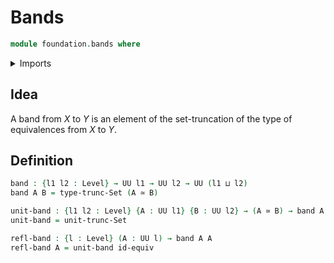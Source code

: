 # Bands

```agda
module foundation.bands where
```

<details><summary>Imports</summary>

```agda
open import foundation.set-truncations

open import foundation-core.equivalences
open import foundation-core.universe-levels
```

</details>

## Idea

A band from $X$ to $Y$ is an element of the set-truncation of the type of
equivalences from $X$ to $Y$.

## Definition

```agda
band : {l1 l2 : Level} → UU l1 → UU l2 → UU (l1 ⊔ l2)
band A B = type-trunc-Set (A ≃ B)

unit-band : {l1 l2 : Level} {A : UU l1} {B : UU l2} → (A ≃ B) → band A B
unit-band = unit-trunc-Set

refl-band : {l : Level} (A : UU l) → band A A
refl-band A = unit-band id-equiv
```
